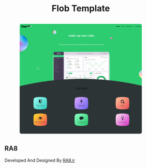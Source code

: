 <h1 align="center">
  <span>Flob Template</span>
  <br>
  <br>
  <img src="screenshot.png" alt="flob" width="80%">
</h1>



## RA8

Developed And Designed By <a href="https://ra8.ir" title="RA8.ir">RA8.ir</a>

